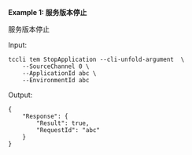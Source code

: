 **Example 1: 服务版本停止**

服务版本停止

Input: 

```
tccli tem StopApplication --cli-unfold-argument  \
    --SourceChannel 0 \
    --ApplicationId abc \
    --EnvironmentId abc
```

Output: 
```
{
    "Response": {
        "Result": true,
        "RequestId": "abc"
    }
}
```

